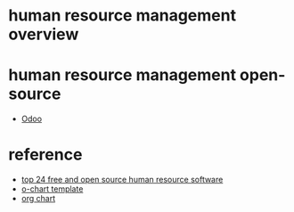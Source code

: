 # human resource management overview

# human resource management open-source 

  - [Odoo](../../tool/odoo/odoo.md)

# reference

  - [top 24 free and open source human resource software](https://www.predictiveanalyticstoday.com/top-free-open-source-human-resource-hr-software/ )
  - [o-chart template](https://creately.com/Draw-Organizational-Charts-Online )
  - [org chart](https://github.com/dabeng/OrgChart )